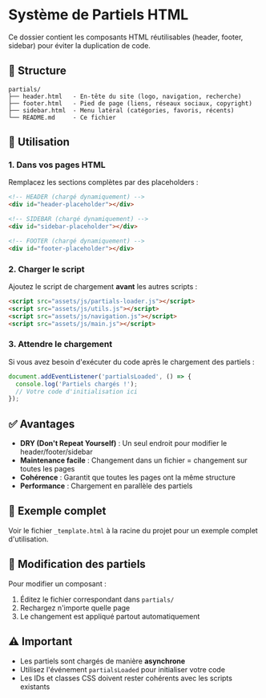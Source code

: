 # Système de Partiels HTML

Ce dossier contient les composants HTML réutilisables (header, footer, sidebar) pour éviter la duplication de code.

## 📁 Structure

```
partials/
├── header.html   - En-tête du site (logo, navigation, recherche)
├── footer.html   - Pied de page (liens, réseaux sociaux, copyright)
├── sidebar.html  - Menu latéral (catégories, favoris, récents)
└── README.md     - Ce fichier
```

## 🚀 Utilisation

### 1. Dans vos pages HTML

Remplacez les sections complètes par des placeholders :

```html
<!-- HEADER (chargé dynamiquement) -->
<div id="header-placeholder"></div>

<!-- SIDEBAR (chargé dynamiquement) -->
<div id="sidebar-placeholder"></div>

<!-- FOOTER (chargé dynamiquement) -->
<div id="footer-placeholder"></div>
```

### 2. Charger le script

Ajoutez le script de chargement **avant** les autres scripts :

```html
<script src="assets/js/partials-loader.js"></script>
<script src="assets/js/utils.js"></script>
<script src="assets/js/navigation.js"></script>
<script src="assets/js/main.js"></script>
```

### 3. Attendre le chargement

Si vous avez besoin d'exécuter du code après le chargement des partiels :

```javascript
document.addEventListener('partialsLoaded', () => {
  console.log('Partiels chargés !');
  // Votre code d'initialisation ici
});
```

## ✅ Avantages

- **DRY (Don't Repeat Yourself)** : Un seul endroit pour modifier le header/footer/sidebar
- **Maintenance facile** : Changement dans un fichier = changement sur toutes les pages
- **Cohérence** : Garantit que toutes les pages ont la même structure
- **Performance** : Chargement en parallèle des partiels

## 📝 Exemple complet

Voir le fichier `_template.html` à la racine du projet pour un exemple complet d'utilisation.

## 🔧 Modification des partiels

Pour modifier un composant :

1. Éditez le fichier correspondant dans `partials/`
2. Rechargez n'importe quelle page
3. Le changement est appliqué partout automatiquement

## ⚠️ Important

- Les partiels sont chargés de manière **asynchrone**
- Utilisez l'événement `partialsLoaded` pour initialiser votre code
- Les IDs et classes CSS doivent rester cohérents avec les scripts existants
